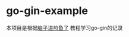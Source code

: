 # go-gin-example
本项目是根据[脑子进煎鱼了](https://mp.weixin.qq.com/mp/appmsgalbum?__biz=MzUxMDI4MDc1NA==&action=getalbum&album_id=1383459655464337409&scene=173&from_msgid=2247483819&from_itemidx=3&count=3&nolastread=1#wechat_redirect)
教程学习go-gin的记录
